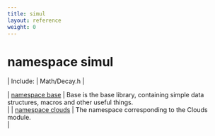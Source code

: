 ```yaml
---
title: simul
layout: reference
weight: 0
---
```

namespace simul
===

| Include: | Math/Decay.h |



| [namespace base](simul/base) | Base is the base library, containing simple data structures, macros and other useful things.<br> |
| [namespace clouds](simul/clouds) | The namespace corresponding to the Clouds module.<br> |


